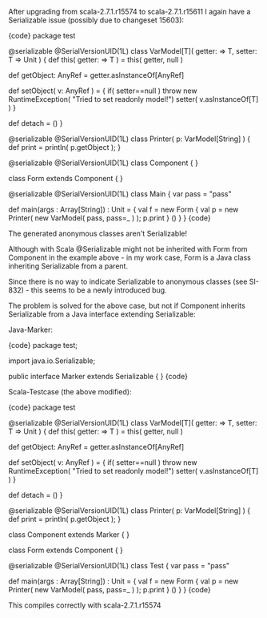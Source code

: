 After upgrading from scala-2.7.1.r15574 to scala-2.7.1.r15611 I again have a Serializable issue (possibly due to changeset 15603):

{code}
package test

@serializable
@SerialVersionUID(1L)
class VarModel[T]( getter: => T, setter: T => Unit )
{
  def this( getter: => T ) = this( getter, null )

  def getObject: AnyRef = getter.asInstanceOf[AnyRef]

  def setObject( v: AnyRef ) = {
    if( setter==null )
      throw new RuntimeException( "Tried to set readonly model!")
    setter( v.asInstanceOf[T] )
  }

  def detach = ()
}

@serializable
@SerialVersionUID(1L)
class Printer( p: VarModel[String] ) {
  def print = println( p.getObject );
}

@serializable
@SerialVersionUID(1L)
class Component {
}

class Form extends Component {
}

@serializable
@SerialVersionUID(1L)
class Main {
  var pass = "pass"

  def main(args : Array[String]) : Unit = {
    val f = new Form {
      val p = new Printer( new VarModel( pass, pass=_ ) );
      p.print
    }
    ()
  }
}
{code}

The generated anonymous classes aren't Serializable!

Although with Scala @Serializable might not be inherited with Form from Component in the example above - in my work case, Form is a Java class inheriting Serializable from a parent.

Since there is no way to indicate Serializable to anonymous classes (see SI-832) - this seems to be a newly introduced bug.


The problem is solved for the above case, but not if Component inherits Serializable from a Java interface extending Serializable:

Java-Marker:

{code}
package test;

import java.io.Serializable;

public interface Marker
    extends Serializable
{ 
}
{code}

Scala-Testcase (the above modified):

{code}
package test

@serializable
@SerialVersionUID(1L)
class VarModel[T]( getter: => T, setter: T => Unit )
{
  def this( getter: => T ) = this( getter, null )

  def getObject: AnyRef = getter.asInstanceOf[AnyRef]

  def setObject( v: AnyRef ) = {
    if( setter==null )
      throw new RuntimeException( "Tried to set readonly model!")
    setter( v.asInstanceOf[T] )
  }

  def detach = ()
}

@serializable
@SerialVersionUID(1L)
class Printer( p: VarModel[String] ) {
  def print = println( p.getObject );
}

class Component extends Marker { }

class Form extends Component { }

@serializable
@SerialVersionUID(1L)
class Test {
  var pass = "pass"

  def main(args : Array[String]) : Unit = {
    val f = new Form {
      val p = new Printer( new VarModel( pass, pass=_ ) );
      p.print
    }
    ()
  }
}
{code}

This compiles correctly with scala-2.7.1.r15574 
